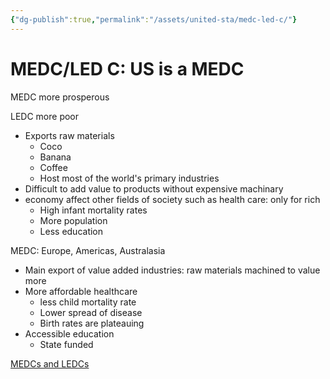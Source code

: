 ```yaml
---
{"dg-publish":true,"permalink":"/assets/united-sta/medc-led-c/"}
---
```


# MEDC/LED C: US is a MEDC

MEDC more prosperous

LEDC more poor

- Exports raw materials
    - Coco
    - Banana
    - Coffee
    - Host most of the world's primary industries
- Difficult to add value to products without expensive machinary
- economy affect other fields of society such as health care: only for rich
    - High infant mortality rates
    - More population
    - Less education

MEDC: Europe, Americas, Australasia

- Main export of value added industries: raw materials machined to value more
- More affordable healthcare
    - less child mortality rate
    - Lower spread of disease
    - Birth rates are plateauing
- Accessible education
    - State funded

[MEDCs and LEDCs](https://www.youtube.com/watch?v=tr_B13q7Ycw)